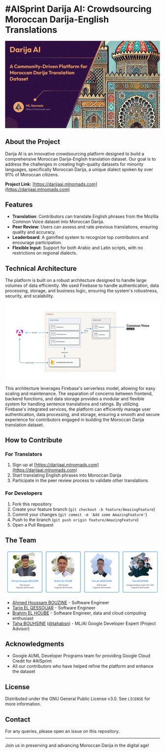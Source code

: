 # #AISprint Darija AI: Crowdsourcing Moroccan Darija-English Translations

![Darija AI Banner](assets/banner.png)

## About the Project

Darija AI is an innovative crowdsourcing platform designed to build a comprehensive Moroccan Darija-English translation dataset. Our goal is to address the challenges in creating high-quality datasets for minority languages, specifically Moroccan Darija, a unique dialect spoken by over 91% of Moroccan citizens.

**Project Link:** [https://darijaai.mlnomads.com](https://darijaai.mlnomads.com)

## Features

- **Translation**: Contributors can translate English phrases from the Mozilla Common Voice dataset into Moroccan Darija.
- **Peer Review**: Users can assess and rate previous translations, ensuring quality and accuracy.
- **Leaderboard**: A gamified system to recognize top contributors and encourage participation.
- **Flexible Input**: Support for both Arabic and Latin scripts, with no restrictions on regional dialects.

## Technical Architecture

The platform is built on a robust architecture designed to handle large volumes of data efficiently. We used Firebase to handle authentication, data processing, storage, and business logic, ensuring the system's robustness, security, and scalability.

![Technical Architecture](assets/architecture.png)

This architecture leverages Firebase's serverless model, allowing for easy scaling and maintenance. The separation of concerns between frontend, backend functions, and data storage provides a modular and flexible system for handling sentence translations and ratings. By utilizing Firebase's integrated services, the platform can efficiently manage user authentication, data processing, and storage, ensuring a smooth and secure experience for contributors engaged in building the Moroccan Darija translation dataset.

## How to Contribute

### For Translators

1. Sign up at [https://darijaai.mlnomads.com](https://darijaai.mlnomads.com)
2. Start translating English phrases into Moroccan Darija
3. Participate in the peer review process to validate other translations

### For Developers

1. Fork this repository
2. Create your feature branch (`git checkout -b feature/AmazingFeature`)
3. Commit your changes (`git commit -m 'Add some AmazingFeature'`)
4. Push to the branch (`git push origin feature/AmazingFeature`)
5. Open a Pull Request

## The Team

![Darija AI Team](assets/team.png)

- [Ahmed Houssam BOUZINE](https://ahmedhoussambouzine.com/) - Software Engineer
- [Tariq EL QESSOUAR](https://www.linkedin.com/in/elqessouartariq/) - Software Engineer
- [Brahim EL HOUBE](https://brahimelhoube.com/) - Software Engineer, data and cloud computing enthusiast
- [Taha BOUHSINE](https://www.tahabouhsine.com/) ([@tahabsn](https://hashnode.com/@tahabsn)) - ML/AI Google Developer Expert (Project Advisor)

## Acknowledgments

- Google AI/ML Developer Programs team for providing Google Cloud Credit for #AISprint
- All our contributors who have helped refine the platform and enhance the dataset

## License

Distributed under the GNU General Public License v3.0. See `LICENSE` for more information.

## Contact

For any queries, please open an issue on this repository.

---

Join us in preserving and advancing Moroccan Darija in the digital age!

